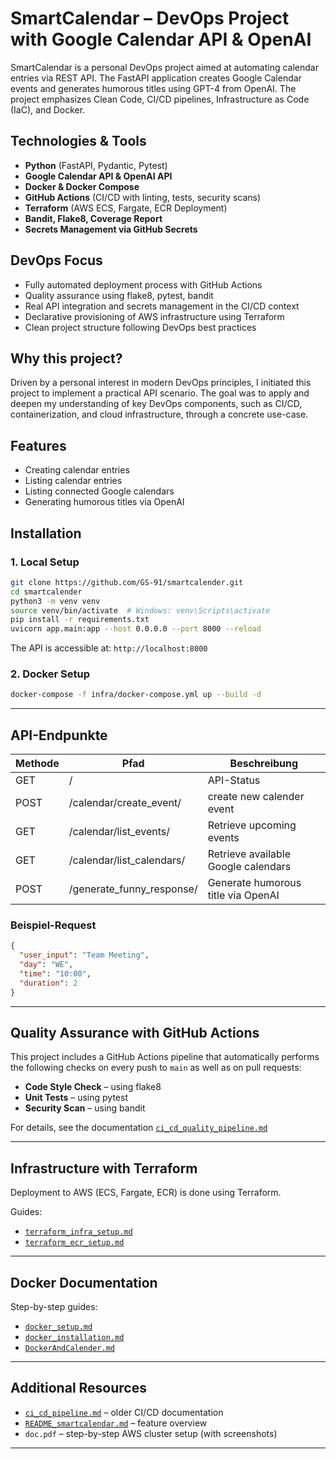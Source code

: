 # SmartCalendar – DevOps Project with Google Calendar API & OpenAI

SmartCalendar is a personal DevOps project aimed at automating calendar entries via REST API. The FastAPI application creates Google Calendar events and generates humorous titles using GPT-4 from OpenAI. The project emphasizes Clean Code, CI/CD pipelines, Infrastructure as Code (IaC), and Docker.

## Technologies & Tools

- **Python** (FastAPI, Pydantic, Pytest)  
- **Google Calendar API & OpenAI API**  
- **Docker & Docker Compose**  
- **GitHub Actions** (CI/CD with linting, tests, security scans)  
- **Terraform** (AWS ECS, Fargate, ECR Deployment)  
- **Bandit, Flake8, Coverage Report**  
- **Secrets Management via GitHub Secrets**

## DevOps Focus

- Fully automated deployment process with GitHub Actions  
- Quality assurance using flake8, pytest, bandit  
- Real API integration and secrets management in the CI/CD context  
- Declarative provisioning of AWS infrastructure using Terraform  
- Clean project structure following DevOps best practices

## Why this project?

Driven by a personal interest in modern DevOps principles, I initiated this project to implement a practical API scenario. The goal was to apply and deepen my understanding of key DevOps components, such as CI/CD, containerization, and cloud infrastructure, through a concrete use-case.

## Features

- Creating calendar entries
- Listing calendar entries
- Listing connected Google calendars
- Generating humorous titles via OpenAI

## Installation

### 1. Local Setup

```bash
git clone https://github.com/GS-91/smartcalender.git
cd smartcalender
python3 -m venv venv
source venv/bin/activate  # Windows: venv\Scripts\activate
pip install -r requirements.txt
uvicorn app.main:app --host 0.0.0.0 --port 8000 --reload
```

The API is accessible at: `http://localhost:8000`

### 2. Docker Setup

```bash
docker-compose -f infra/docker-compose.yml up --build -d
```

---

## API-Endpunkte

| Methode | Pfad                        | Beschreibung                                |
|--------|-----------------------------|---------------------------------------------|
| GET    | /                           | API-Status                                  |
| POST   | /calendar/create_event/     | create new calender event                    |
| GET    | /calendar/list_events/      | Retrieve upcoming events                  |
| GET    | /calendar/list_calendars/   | Retrieve available Google calendars          |
| POST   | /generate_funny_response/   | Generate humorous title via OpenAI       |

### Beispiel-Request

```json
{
  "user_input": "Team Meeting",
  "day": "WE",
  "time": "10:00",
  "duration": 2
}
```

---

## Quality Assurance with GitHub Actions

This project includes a GitHub Actions pipeline that automatically performs the following checks on every push to `main` as well as on pull requests:

- **Code Style Check** – using flake8  
- **Unit Tests** – using pytest  
- **Security Scan** – using bandit

For details, see the documentation [`ci_cd_quality_pipeline.md`](docs/ci_cd_quality_pipeline.md)

---

## Infrastructure with Terraform

Deployment to AWS (ECS, Fargate, ECR) is done using Terraform.

Guides:
- [`terraform_infra_setup.md`](docs/terraform_infra_setup.md)
- [`terraform_ecr_setup.md`](docs/terraform_ecr_setup.md)

---

## Docker Documentation

Step-by-step guides:
- [`docker_setup.md`](docs/docker_setup.md)
- [`docker_installation.md`](docs/docker_installation.md)
- [`DockerAndCalender.md`](docs/DockerAndCalender.md)

---

## Additional Resources

- [`ci_cd_pipeline.md`](docs/ci_cd_pipeline.md) – older CI/CD documentation  
- [`README_smartcalendar.md`](docs/README_smartcalendar.md) – feature overview  
- `doc.pdf` – step-by-step AWS cluster setup (with screenshots)

---


